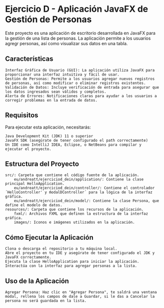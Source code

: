 # Ejercicio D - Aplicación JavaFX de Gestión de Personas

Este proyecto es una aplicación de escritorio desarrollada en JavaFX para la gestión de una lista de personas. La aplicación permite a los usuarios agregr personas, así como visualizar sus datos en una tabla.
## Características
    
    Interfaz Gráfica de Usuario (GUI): La aplicación utiliza JavaFX para proporcionar una interfaz intuitiva y fácil de usar.
    Gestión de Personas: Permite a los usuarios agregar nuevos registros de personas, así como modificar o eliminar registros existentes.
    Validación de Datos: Incluye verificación de entrada para asegurar que los datos ingresados sean válidos y completos.
    Alerta de Errores: Notificaciones claras para ayudar a los usuarios a corregir problemas en la entrada de datos.

## Requisitos
Para ejecutar esta aplicación, necesitarás:

    Java Development Kit (JDK) 11 o superior
    JavaFX SDK (asegúrate de tener configurado el path correctamente)
    Un IDE como IntelliJ IDEA, Eclipse, o NetBeans para compilar y ejecutar el proyecto.

## Estructura del Proyecto
    
    src/: Carpeta que contiene el código fuente de la aplicación.
        eu/andreatt/ejerciciod_dein/application/: Contiene la clase principal HelloApplication.
        eu/andreatt/ejerciciod_dein/controller/: Contiene el controlador ´HelloController' y ḿodalDController´ para la lógica de la interfaz gráfica.
        eu/andreatt/ejerciciod_dein/model/: Contiene la clase Persona, que define el modelo de datos.
    resources/: Carpeta que contiene los recursos de la aplicación.
        fxml/: Archivos FXML que definen la estructura de la interfaz gráfica.
        images/: Iconos e imágenes utilizados en la aplicación.

## Cómo Ejecutar la Aplicación
    
    Clona o descarga el repositorio a tu máquina local.
    Abre el proyecto en tu IDE y asegúrate de tener configurado el JDK y JavaFX correctamente.
    Ejecuta la clase HelloApplication para iniciar la aplicación.
    Interactúa con la interfaz para agregar personas a la lista.
    
## Uso de la Aplicación
    
    Agregar Persona: Haz clic en "Agregar Persona", te saldrá una ventana modal, rellena los campos de dale a Guardar, si le das a Cancelar la persona no será guardada en la lista.
